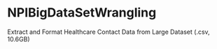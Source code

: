 # NPIBigDataSetWrangling
Extract and Format Healthcare Contact Data from Large Dataset (.csv, 10.6GB)
